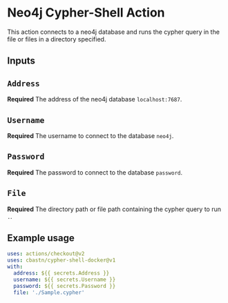 # Neo4j Cypher-Shell Action

This action connects to a neo4j database and runs the cypher query in the file or files in a directory specified. 

## Inputs

## `Address`

**Required** The address of the neo4j database `localhost:7687`.

## `Username`

**Required** The username to connect to the database `neo4j`.

## `Password`

**Required** The password to connect to the database `password`.

## `File`

**Required** The directory path or file path containing the cypher query to run `.`.

## Example usage

```yaml
uses: actions/checkout@v2
uses: cbastn/cypher-shell-docker@v1
with:
  address: ${{ secrets.Address }}
  username: ${{ secrets.Username }}
  password: ${{ secrets.Password }}
  file: './Sample.cypher'
```
